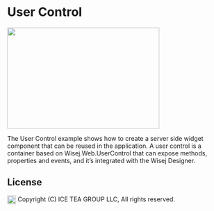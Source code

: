 User Control
====

<img src="https://raw.githubusercontent.com/iceteagroup/wisej-examples/master/Support/Images/UserControl.png" width="350" height="233">

The User Control example shows how to create a server side widget component that can be reused in the application. A user control is a container based on Wisej.Web.UserControl that can expose methods, properties and events, and it’s integrated with the Wisej Designer.

License
-------
<img src="http://iceteagroup.com/wp-content/uploads/2017/01/Square-64x64-trasp.png" height="20" align="top"> Copyright (C) ICE TEA GROUP LLC, All rights reserved.
